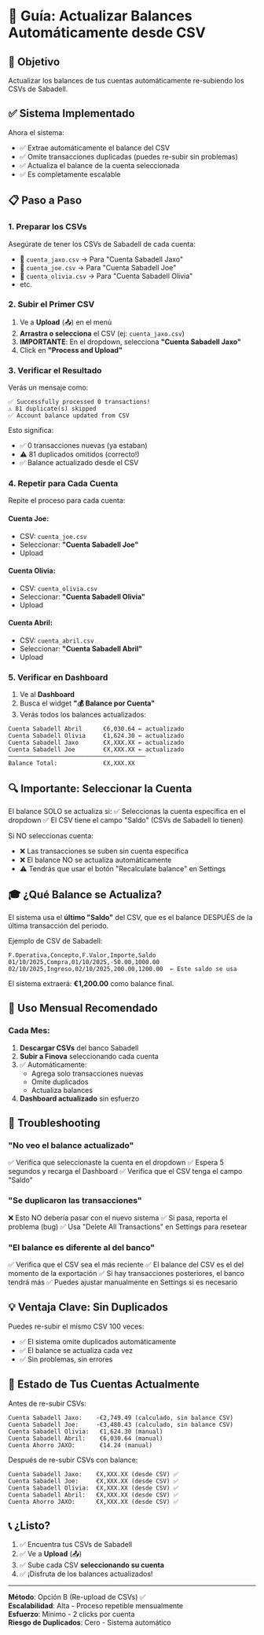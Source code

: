 # 📘 Guía: Actualizar Balances Automáticamente desde CSV

## 🎯 Objetivo

Actualizar los balances de tus cuentas automáticamente re-subiendo los CSVs de Sabadell.

## ✅ Sistema Implementado

Ahora el sistema:
- ✅ Extrae automáticamente el balance del CSV
- ✅ Omite transacciones duplicadas (puedes re-subir sin problemas)
- ✅ Actualiza el balance de la cuenta seleccionada
- ✅ Es completamente escalable

## 📋 Paso a Paso

### 1. Preparar los CSVs

Asegúrate de tener los CSVs de Sabadell de cada cuenta:
- 📄 `cuenta_jaxo.csv` → Para "Cuenta Sabadell Jaxo"
- 📄 `cuenta_joe.csv` → Para "Cuenta Sabadell Joe"
- 📄 `cuenta_olivia.csv` → Para "Cuenta Sabadell Olivia"
- etc.

### 2. Subir el Primer CSV

1. Ve a **Upload** (📤) en el menú
2. **Arrastra o selecciona** el CSV (ej: `cuenta_jaxo.csv`)
3. **IMPORTANTE**: En el dropdown, selecciona **"Cuenta Sabadell Jaxo"**
4. Click en **"Process and Upload"**

### 3. Verificar el Resultado

Verás un mensaje como:

```
✅ Successfully processed 0 transactions!
⚠️ 81 duplicate(s) skipped
✅ Account balance updated from CSV
```

Esto significa:
- ✅ 0 transacciones nuevas (ya estaban)
- ⚠️ 81 duplicados omitidos (correcto!)
- ✅ Balance actualizado desde el CSV

### 4. Repetir para Cada Cuenta

Repite el proceso para cada cuenta:

#### Cuenta Joe:
- CSV: `cuenta_joe.csv`
- Seleccionar: **"Cuenta Sabadell Joe"**
- Upload

#### Cuenta Olivia:
- CSV: `cuenta_olivia.csv`
- Seleccionar: **"Cuenta Sabadell Olivia"**
- Upload

#### Cuenta Abril:
- CSV: `cuenta_abril.csv`
- Seleccionar: **"Cuenta Sabadell Abril"**
- Upload

### 5. Verificar en Dashboard

1. Ve al **Dashboard**
2. Busca el widget **"💰 Balance por Cuenta"**
3. Verás todos los balances actualizados:

```
Cuenta Sabadell Abril      €6,030.64 ← actualizado
Cuenta Sabadell Olivia     €1,624.30 ← actualizado
Cuenta Sabadell Jaxo       €X,XXX.XX ← actualizado
Cuenta Sabadell Joe        €X,XXX.XX ← actualizado
───────────────────────────────────────
Balance Total:             €X,XXX.XX
```

## 🔍 Importante: Seleccionar la Cuenta

El balance SOLO se actualiza si:
✅ Seleccionas la cuenta específica en el dropdown
✅ El CSV tiene el campo "Saldo" (CSVs de Sabadell lo tienen)

Si NO seleccionas cuenta:
- ❌ Las transacciones se suben sin cuenta específica
- ❌ El balance NO se actualiza automáticamente
- ⚠️ Tendrás que usar el botón "Recalculate balance" en Settings

## 🎓 ¿Qué Balance se Actualiza?

El sistema usa el **último "Saldo"** del CSV, que es el balance DESPUÉS de la última transacción del periodo.

Ejemplo de CSV de Sabadell:
```csv
F.Operativa,Concepto,F.Valor,Importe,Saldo
01/10/2025,Compra,01/10/2025,-50.00,1000.00
02/10/2025,Ingreso,02/10/2025,200.00,1200.00  ← Este saldo se usa
```

El sistema extraerá: **€1,200.00** como balance final.

## 🔄 Uso Mensual Recomendado

### Cada Mes:

1. **Descargar CSVs** del banco Sabadell
2. **Subir a Finova** seleccionando cada cuenta
3. ✅ Automáticamente:
   - Agrega solo transacciones nuevas
   - Omite duplicados
   - Actualiza balances
4. **Dashboard actualizado** sin esfuerzo

## 🐛 Troubleshooting

### "No veo el balance actualizado"
✅ Verifica que seleccionaste la cuenta en el dropdown
✅ Espera 5 segundos y recarga el Dashboard
✅ Verifica que el CSV tenga el campo "Saldo"

### "Se duplicaron las transacciones"
❌ Esto NO debería pasar con el nuevo sistema
✅ Si pasa, reporta el problema (bug)
✅ Usa "Delete All Transactions" en Settings para resetear

### "El balance es diferente al del banco"
✅ Verifica que el CSV sea el más reciente
✅ El balance del CSV es el del momento de la exportación
✅ Si hay transacciones posteriores, el banco tendrá más
✅ Puedes ajustar manualmente en Settings si es necesario

## 💡 Ventaja Clave: Sin Duplicados

Puedes re-subir el mismo CSV 100 veces:
- ✅ El sistema omite duplicados automáticamente
- ✅ El balance se actualiza cada vez
- ✅ Sin problemas, sin errores

## 🎯 Estado de Tus Cuentas Actualmente

Antes de re-subir CSVs:
```
Cuenta Sabadell Jaxo:    -€2,749.49 (calculado, sin balance CSV)
Cuenta Sabadell Joe:     -€3,480.43 (calculado, sin balance CSV)
Cuenta Sabadell Olivia:   €1,624.30 (manual)
Cuenta Sabadell Abril:    €6,030.64 (manual)
Cuenta Ahorro JAXO:       €14.24 (manual)
```

Después de re-subir CSVs con balance:
```
Cuenta Sabadell Jaxo:    €X,XXX.XX (desde CSV) ✅
Cuenta Sabadell Joe:     €X,XXX.XX (desde CSV) ✅
Cuenta Sabadell Olivia:  €X,XXX.XX (desde CSV) ✅
Cuenta Sabadell Abril:   €X,XXX.XX (desde CSV) ✅
Cuenta Ahorro JAXO:      €X,XXX.XX (desde CSV) ✅
```

## 📞 ¿Listo?

1. ✅ Encuentra tus CSVs de Sabadell
2. ✅ Ve a **Upload** (📤)
3. ✅ Sube cada CSV **seleccionando su cuenta**
4. ✅ ¡Disfruta de los balances actualizados!

---

**Método**: Opción B (Re-upload de CSVs) ✅  
**Escalabilidad**: Alta - Proceso repetible mensualmente  
**Esfuerzo**: Mínimo - 2 clicks por cuenta  
**Riesgo de Duplicados**: Cero - Sistema automático



